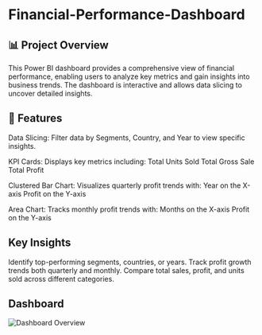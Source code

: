 # Financial-Performance-Dashboard

## 📊 Project Overview
This Power BI dashboard provides a comprehensive view of financial performance, enabling users to analyze key metrics and gain insights into business trends. The dashboard is interactive and allows data slicing to uncover detailed insights.

## 📝 Features
Data Slicing: Filter data by Segments, Country, and Year to view specific insights.

KPI Cards: Displays key metrics including:
Total Units Sold
Total Gross Sale
Total Profit

Clustered Bar Chart: Visualizes quarterly profit trends with:
Year on the X-axis
Profit on the Y-axis

Area Chart: Tracks monthly profit trends with:
Months on the X-axis
Profit on the Y-axis

## Key Insights
Identify top-performing segments, countries, or years.
Track profit growth trends both quarterly and monthly.
Compare total sales, profit, and units sold across different categories.

## Dashboard 
![Dashboard Overview](dashboard_overview.png)



